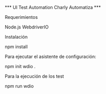 *** UI Test Automation Charly Automatiza ***

Requerimientos

Node.js
WebdriverIO

Instalación

npm install

Para ejecutar el asistente de configuración:

npm init wdio .

Para la ejecución de los test

npm run wdio